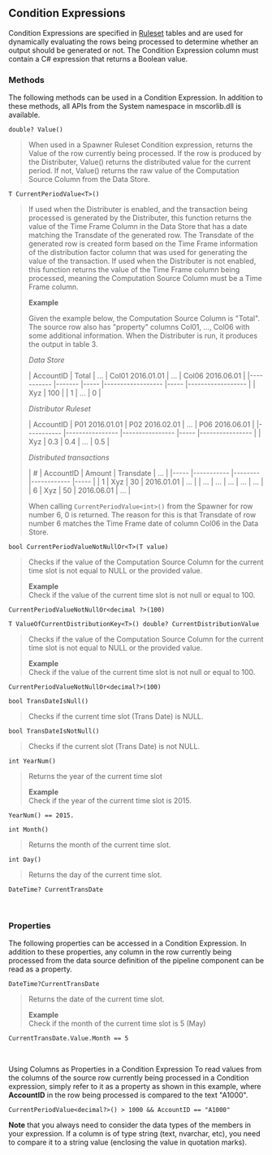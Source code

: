 
## Condition Expressions

Condition Expressions are specified in [Ruleset](celladapter/ruleset.md) tables and are used for dynamically evaluating the rows being processed to determine whether an output should be generated or not. The Condition Expression column must contain a C# expression that returns a Boolean value.
<br/>

### Methods

The following methods can be used in a Condition Expression. In addition to these methods, all APIs from the System namespace in mscorlib.dll is available.


`double? Value()`  
>When used in a Spawner Ruleset Condition expression, returns the Value of the row currently being processed.  If the row is produced by the Distributer, Value() returns the distributed value for the current period. If not, Value() returns the raw value of the Computation Source Column from the Data Store.

`T CurrentPeriodValue<T>()`  
>If used when the Distributer is enabled, and the transaction being processed is generated by the Distributer, this function returns the value of the Time Frame Column in the Data Store that has a date matching the Transdate of the generated row. The Transdate of the generated row is created form based on the Time Frame information of the distribution factor column that was used for generating the value of the transaction. If used when the Distributer is not enabled, this function returns the value of the Time Frame column being processed, meaning the Computation Source Column must be a Time Frame column. 
>
>**Example**
>
>Given the example below, the Computation Source Column is "Total". The source row also has "property" columns Col01, ..., Col06 with some additional information. When the Distributer is run, it produces the output in table 3.
>
>*Data Store*
>
>| AccountID 	| Total 	| ... 	| Col01 2016.01.01 	| ... 	| Col06 2016.06.01 	|
|-----------	|-------	|-----	|------------------	|-----	|------------------	|
| Xyz       	| 100   	|     	| 1                	| ... 	| 0                	|
>
>*Distributor Ruleset*
>
>| AccountID 	| P01 2016.01.01 	| P02 2016.02.01 	| ... 	| P06 2016.06.01 	|
|-----------	|----------------	|----------------	|-----	|----------------	|
| Xyz       	| 0.3            	| 0.4            	| ... 	| 0.5            	|
>
>*Distributed transactions*
>
>| \#  	| AccountID 	| Amount 	| Transdate  	| ... 	|
|-----	|-----------	|--------	|------------	|-----	|
| 1   	| Xyz       	| 30     	| 2016.01.01 	| ... 	|
| ... 	| ...       	| ...    	| ...        	| ... 	|
| 6   	| Xyz       	| 50     	| 2016.06.01 	| ... 	|
>
>
>When calling `CurrentPeriodValue<int>()` from the Spawner for row number 6, 0 is returned. 
The reason for this is that Transdate of row number 6 matches the Time Frame date of column Col06 in the Data Store.

`bool CurrentPeriodValueNotNullOr<T>(T value)`  
>Checks if the value of the Computation Source Column for the current time slot is not equal to NULL or the provided value.  
>
>**Example**  
Check if the value of the current time slot is not null or equal to 100. 
```
CurrentPeriodValueNotNullOr<decimal ?>(100)
```

`T ValueOfCurrentDistributionKey<T>() double? CurrentDistributionValue`  
>Checks if the value of the Computation Source Column for the current time slot is not equal to NULL or the provided value.  
>
>**Example**  
Check if the value of the current time slot is not null or equal to 100.  
```
CurrentPeriodValueNotNullOr<decimal?>(100)
```

`bool TransDateIsNull()`  
>Checks if the current time slot (Trans Date) is NULL.

`bool TransDateIsNotNull()`  
>Checks if the current slot (Trans Date) is not NULL.  

`int YearNum()`  
>Returns the year of the current time slot  
>
>**Example**  
Check if the year of the current time slot is 2015. 
```
YearNum() == 2015.
```

`int Month()`  
>Returns the month of the current time slot.

`int Day()`  
>Returns the day of the current time slot.

`DateTime? CurrentTransDate`


<br/>

### Properties

The following properties can be accessed in a Condition Expression. In addition to these properties, any column in the row currently being processed from the data source definition of the pipeline component can be read as a property.


``DateTime?CurrentTransDate``  
>Returns the date of the current time slot. 
> 
>**Example**  
Check if the month of the current time slot is 5 (May) 
```
CurrentTransDate.Value.Month == 5
```

<br/>

Using Columns as Properties in a Condition Expression
To read values from the columns of the source row currently being processed in a Condition expression, simply refer to it as a property as shown in this example, where **AccountID** in the row being processed is compared to the text "A1000".

```
CurrentPeriodValue<decimal?>() > 1000 && AccountID == "A1000"
```


**Note** that you always need to consider the data types of the members in your expression. If a column is of type string (text, nvarchar, etc), you need to compare it to a string value (enclosing the value in quotation marks).

